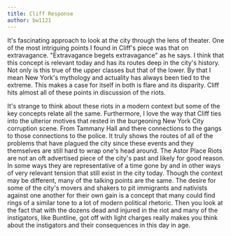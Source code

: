 ```yaml
---
title: Cliff Response
author: bw1121
---
```

It's fascinating approach to look at the city through the lens of theater. One of the most intriguing points I found in Cliff's piece was that on extravagance. "Extravagance begets extravagance" as he says. I think that this concept is relevant today and has its routes deep in the city's history. Not only is this true of the upper classes but that of the lower. By that I mean New York's mythology and actuality has always been tied to the extreme. This makes a case for itself in both is flare and its disparity. Cliff hits almost all of these points in discussion of the riots.

It's strange to think about these riots in a modern context but some of the key concepts relate all the same. Furthermore, I love the way that Cliff ties into the ulterior motives that rested in the burgeoning New York City corruption scene. From Tammany Hall and there connections to the gangs to those connections to the police. It truly shows the routes of all of the problems that have plagued the city since these events and they themselves are still hard to wrap one's head around. The Astor Place Riots are not an oft advertised piece of the city's past and likely for good reason. In some ways they are representative of a time gone by and in other ways of very relevant tension that still exist in the city today. Though the context may be different, many of the talking points are the same. The desire for some of the city's movers and shakers to pit immigrants and nativists against one another for their own gain is a concept that many could find rings of a similar tone to a lot of modern political rhetoric. Then you look at the fact that with the dozens dead and injured in the riot and many of the instigators, like Buntline, got off with light charges really makes you think about the instigators and their consequences in this day in age.
